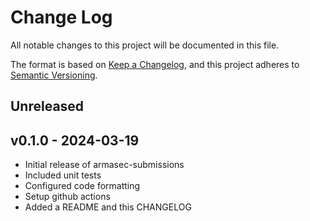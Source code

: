 # Change Log

All notable changes to this project will be documented in this file.

The format is based on [Keep a Changelog](http://keepachangelog.com/),
and this project adheres to [Semantic Versioning](http://semver.org/).

## Unreleased

## v0.1.0 - 2024-03-19

- Initial release of armasec-submissions
- Included unit tests
- Configured code formatting
- Setup github actions
- Added a README and this CHANGELOG
